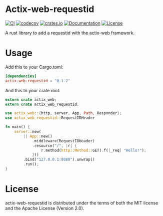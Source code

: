 # Actix-web-requestid 

[![CI](https://github.com/pastjean/actix-web-requestid/workflows/CI/badge.svg)](https://github.com/pastjean/actix-web-requestid/actions?query=workflow%3ACI)
[![codecov](https://codecov.io/gh/pastjean/actix-web-requestid/branch/master/graph/badge.svg)](https://codecov.io/gh/pastjean/actix-web-requestid) 
[![crates.io](https://meritbadge.herokuapp.com/actix-web-requestid)](https://crates.io/crates/actix-web-requestid)
[![Documentation](https://docs.rs/actix-web-requestid/badge.svg)](https://docs.rs/actix-web-requestid)
[![License](https://img.shields.io/crates/l/actix-web-requestid.svg)](https://github.com/pastjean/actix-web-requestid#license)

A rust library to add a requestid with the actix-web framework.

# Usage

Add this to your Cargo.toml:

```toml
[dependencies]
actix-web-requestid = "0.1.2"
```

And this to your crate root:

```rust
extern crate actix_web;
extern crate actix_web_requestid;

use actix_web::{http, server, App, Path, Responder};
use actix_web_requestid::RequestIDHeader

fn main() {
    server::new(
        || App::new()
            .middleware(RequestIDHeader)
            .resource("/", |r| {
                r.method(http::Method::GET).f(|_req| "Hello!");
            }))
        .bind("127.0.0.1:8080").unwrap()
        .run();
}
```

# License

actix-web-requestid is distributed under the terms of both the MIT license and the
Apache License (Version 2.0).